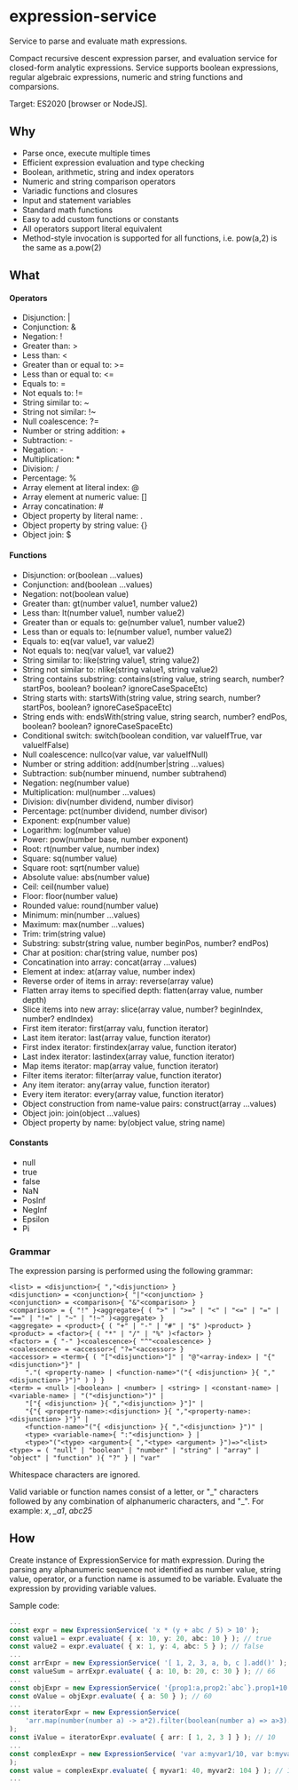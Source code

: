 # expression-service
Service to parse and evaluate math expressions.

Compact recursive descent expression parser, and evaluation service 
for closed-form analytic expressions.
Service supports boolean expressions, regular algebraic expressions, 
numeric and string functions and comparsions.

Target: ES2020 [browser or NodeJS].

## Why

* Parse once, execute multiple times
* Efficient expression evaluation and type checking
* Boolean, arithmetic, string and index operators
* Numeric and string comparison operators
* Variadic functions and closures
* Input and statement variables
* Standard math functions
* Easy to add custom functions or constants
* All operators support literal equivalent
* Method-style invocation is supported for all functions,
  i.e. pow(a,2) is the same as a.pow(2)

## What

#### Operators
* Disjunction: |
* Conjunction: &
* Negation: !
* Greater than: >
* Less than: <
* Greater than or equal to: >=
* Less than or equal to: <=
* Equals to: =
* Not equals to: !=
* String similar to: \~
* String not similar: !\~
* Null coalescence: ?=
* Number or string addition: +
* Subtraction: -
* Negation: -
* Multiplication: \*
* Division: /
* Percentage: %
* Array element at literal index: @
* Array element at numeric value: []
* Array concatination: #
* Object property by literal name: .
* Object property by string value: {}
* Object join: $
#### Functions
* Disjunction: or(boolean ...values)
* Conjunction: and(boolean ...values)
* Negation: not(boolean value)
* Greater than: gt(number value1, number value2)
* Less than: lt(number value1, number value2)
* Greater than or equals to: ge(number value1, number value2)
* Less than or equals to: le(number value1, number value2)
* Equals to: eq(var value1, var value2)
* Not equals to: neq(var value1, var value2)
* String similar to: like(string value1, string value2)
* String not similar to: nlike(string value1, string value2)
* String contains substring: contains(string value, string search, number? startPos, boolean? boolean? ignoreCaseSpaceEtc)
* String starts with: startsWith(string value, string search, number? startPos, boolean? ignoreCaseSpaceEtc)
* String ends with: endsWith(string value, string search, number? endPos, boolean? boolean? ignoreCaseSpaceEtc)
* Conditional switch: switch(boolean condition, var valueIfTrue, var valueIfFalse)
* Null coalescence: nullco(var value, var valueIfNull)
* Number or string addition: add(number|string ...values)
* Subtraction: sub(number minuend, number subtrahend)
* Negation: neg(number value)
* Multiplication: mul(number ...values)
* Division: div(number dividend, number divisor)
* Percentage: pct(number dividend, number divisor)
* Exponent: exp(number value)
* Logarithm: log(number value)
* Power: pow(number base, number exponent)
* Root: rt(number value, number index)
* Square: sq(number value)
* Square root: sqrt(number value)
* Absolute value: abs(number value)
* Ceil: ceil(number value)
* Floor: floor(number value)
* Rounded value: round(number value)
* Minimum: min(number ...values)
* Maximum: max(number ...values)
* Trim: trim(string value)
* Substring: substr(string value, number beginPos, number? endPos)
* Char at position: char(string value, number pos)
* Concatination into array: concat(array ...values)
* Element at index: at(array value, number index)
* Reverse order of items in array: reverse(array value)
* Flatten array items to specified depth: flatten(array value, number depth)
* Slice items into new array: slice(array value, number? beginIndex, number? endIndex)
* First item iterator: first(array valu, function iterator)
* Last item iterator: last(array value, function iterator)
* First index iterator: firstindex(array value, function iterator)
* Last index iterator: lastindex(array value, function iterator)
* Map items iterator: map(array value, function iterator)
* Filter items iterator: filter(array value, function iterator)
* Any item iterator: any(array value, function iterator)
* Every item iterator: every(array value, function iterator)
* Object construction from name-value pairs: construct(array ...values)
* Object join: join(object ...values)
* Object property by name: by(object value, string name)
#### Constants
* null
* true
* false
* NaN
* PosInf
* NegInf
* Epsilon
* Pi

### Grammar
The expression parsing is performed using the following grammar:

	<list> = <disjunction>{ ","<disjunction> }
	<disjunction> = <conjunction>{ "|"<conjunction> }
	<conjunction> = <comparison>{ "&"<comparison> }
	<comparison> = { "!" }<aggregate>{ ( ">" | ">=" | "<" | "<=" | "=" | "==" | "!=" | "~" | "!~" )<aggregate> }
	<aggregate> = <product>{ ( "+" | "-" | "#" | "$" )<product> }
	<product> = <factor>{ ( "*" | "/" | "%" )<factor> }
	<factor> = { "-" }<coalescence>{ "^"<coalescence> }
	<coalescence> = <accessor>{ "?="<accessor> }
	<accessor> = <term>{ ( "["<disjunction>"]" | "@"<array-index> | "{"<disjunction>"}" |
		"."( <property-name> | <function-name>"("{ <disjunction> }{ ","<disjunction> }")" ) ) }
	<term> = <null> |<boolean> | <number> | <string> | <constant-name> | <variable-name> | "("<disjunction>")" |
		"["{ <disjunction> }{ ","<disjunction> }"]" |
		"{"{ <property-name>:<disjunction> }{ ","<property-name>:<disjunction> }"}" | 
		<function-name>"("{ <disjunction> }{ ","<disjunction> }")" |
		<type> <variable-name>{ ":"<disjunction> } |
		<type>"("<type> <argument>{ ","<type> <argument> }")=>"<list>
	<type> = ( "null" | "boolean" | "number" | "string" | "array" | "object" | "function" ){ "?" } | "var"

Whitespace characters are ignored.

Valid variable or function names consist of a letter, or "\_" characters followed by any combination
of alphanumeric characters, and "\_". For example: *x*, *\_a1*, *abc25*


## How

Create instance of ExpressionService for math expression.
During the parsing any alphanumeric sequence not identified as
number value, string value, operator, or a function name is assumed to be variable.
Evaluate the expression by providing variable values.

Sample code:

```ts
...
const expr = new ExpressionService( 'x * (y + abc / 5) > 10' );
const value1 = expr.evaluate( { x: 10, y: 20, abc: 10 } ); // true
const value2 = expr.evaluate( { x: 1, y: 4, abc: 5 } ); // false
...
const arrExpr = new ExpressionService( '[ 1, 2, 3, a, b, c ].add()' );
const valueSum = arrExpr.evaluate( { a: 10, b: 20, c: 30 } ); // 66
...
const objExpr = new ExpressionService( '{prop1:a,prop2:`abc`}.prop1+10' );
const oValue = objExpr.evaluate( { a: 50 } ); // 60
...
const iteratorExpr = new ExpressionService(
	'arr.map(number(number a) -> a*2).filter(boolean(number a) => a>3).add()'
);
const iValue = iteratorExpr.evaluate( { arr: [ 1, 2, 3 ] } ); // 10
...
const complexExpr = new ExpressionService( 'var a:myvar1/10, var b:myvar2-100, a/b'
);
const value = complexExpr.evaluate( { myvar1: 40, myvar2: 104 } ); // 1
...
```
